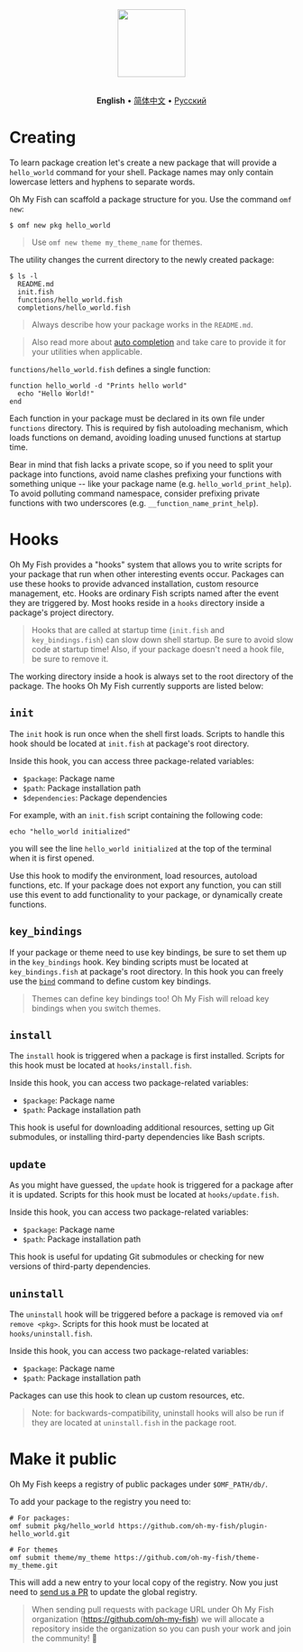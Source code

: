 <div align="center">
  <a href="http://github.com/oh-my-fish/oh-my-fish">
    <img width=120px  src="https://cloud.githubusercontent.com/assets/8317250/8510172/f006f0a4-230f-11e5-98b6-5c2e3c87088f.png">
  </a>
</div>

<br>

<p align="center">
  <b>English</b> &bull;
  <a href="../zh-CN/Packages.md">简体中文</a> &bull;
  <a href="../ru-RU/Packages.md">Русский</a>
</p>

# Creating

To learn package creation let's create a new package that will provide a `hello_world` command for your shell. Package names may only contain lowercase letters and hyphens to separate words.

Oh My Fish can scaffold a package structure for you. Use the command `omf new`:

```fish
$ omf new pkg hello_world
```

> Use `omf new theme my_theme_name` for themes.

The utility changes the current directory to the newly created package:

```
$ ls -l
  README.md
  init.fish
  functions/hello_world.fish
  completions/hello_world.fish
```

>Always describe how your package works in the `README.md`.


>Also read more about [auto completion](http://fishshell.com/docs/current/commands.html#complete) and take care to provide it for your utilities when applicable.

`functions/hello_world.fish` defines a single function:

```fish
function hello_world -d "Prints hello world"
  echo "Hello World!"
end
```

Each function in your package must be declared in its own file under `functions` directory. This is required by fish autoloading mechanism, which loads functions on demand, avoiding loading unused functions at startup time.

Bear in mind that fish lacks a private scope, so if you need to split your package into functions,  avoid name clashes prefixing your functions with something unique -- like your package name (e.g. `hello_world_print_help`). To avoid polluting command namespace, consider prefixing private functions with two underscores (e.g. `__function_name_print_help`).

# Hooks

Oh My Fish provides a "hooks" system that allows you to write scripts for your package that run when other interesting events occur. Packages can use these hooks to provide advanced installation, custom resource management, etc. Hooks are ordinary Fish scripts named after the event they are triggered by. Most hooks reside in a `hooks` directory inside a package's project directory.

>Hooks that are called at startup time (`init.fish` and `key_bindings.fish`) can slow down shell startup. Be sure to avoid slow code at startup time! Also, if your package doesn't need a hook file, be sure to remove it.

The working directory inside a hook is always set to the root directory of the package. The hooks Oh My Fish currently supports are listed below:

## `init`

The `init` hook is run once when the shell first loads. Scripts to handle this hook should be located at `init.fish` at package's root directory.

Inside this hook, you can access three package-related variables:

* `$package`: Package name
* `$path`: Package installation path
* `$dependencies`: Package dependencies

For example, with an `init.fish` script containing the following code:

```fish
echo "hello_world initialized"
```

you will see the line `hello_world initialized` at the top of the terminal when it is first opened.

Use this hook to modify the environment, load resources, autoload functions, etc. If your package does not export any function, you can still use this event to add functionality to your package, or dynamically create functions.

## `key_bindings`

If your package or theme need to use key bindings, be sure to set them up in the `key_bindings` hook. Key binding scripts must be located at `key_bindings.fish` at package's root directory. In this hook you can freely use the [`bind`][fish-bind] command to define custom key bindings.

>Themes can define key bindings too! Oh My Fish will reload key bindings when you switch themes.

## `install`

The `install` hook is triggered when a package is first installed. Scripts for this hook must be located at `hooks/install.fish`.

Inside this hook, you can access two package-related variables:

* `$package`: Package name
* `$path`: Package installation path

This hook is useful for downloading additional resources, setting up Git submodules, or installing third-party dependencies like Bash scripts.

## `update`

As you might have guessed, the `update` hook is triggered for a package after it is updated. Scripts for this hook must be located at `hooks/update.fish`.

Inside this hook, you can access two package-related variables:

* `$package`: Package name
* `$path`: Package installation path

This hook is useful for updating Git submodules or checking for new versions of third-party dependencies.

## `uninstall`

The `uninstall` hook will be triggered before a package is removed via `omf remove <pkg>`. Scripts for this hook must be located at `hooks/uninstall.fish`.

Inside this hook, you can access two package-related variables:

* `$package`: Package name
* `$path`: Package installation path

Packages can use this hook to clean up custom resources, etc.

>Note: for backwards-compatibility, uninstall hooks will also be run if they are located at `uninstall.fish` in the package root.

# Make it public

Oh My Fish keeps a registry of public packages under `$OMF_PATH/db/`.

To add your package to the registry you need to:

```fish
# For packages:
omf submit pkg/hello_world https://github.com/oh-my-fish/plugin-hello_world.git

# For themes
omf submit theme/my_theme https://github.com/oh-my-fish/theme-my_theme.git
```

This will add a new entry to your local copy of the registry. Now you just need to [send us a PR][omf-pulls-link] to update the global registry.

>When sending pull requests with package URL under Oh My Fish organization (https://github.com/oh-my-fish) we will allocate a repository inside the organization so you can push your work and join the community! :tada:


[fish-bind]: http://fishshell.com/docs/current/commands.html#bind
[omf-pulls-link]: https://github.com/oh-my-fish/oh-my-fish/pulls